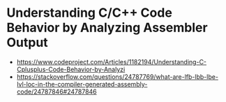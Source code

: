# Understanding C/C++ Code Behavior by Analyzing Assembler Output

- https://www.codeproject.com/Articles/1182194/Understanding-C-Cplusplus-Code-Behavior-by-Analyzi
- https://stackoverflow.com/questions/24787769/what-are-lfb-lbb-lbe-lvl-loc-in-the-compiler-generated-assembly-code/24787846#24787846

